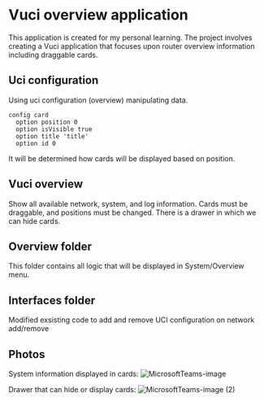 # Vuci overview application
This application is created for my personal learning.
The project involves creating a Vuci application that focuses upon router overview information including draggable cards.
## Uci configuration
Using uci configuration (overview) manipulating data.
```
config card
  option position 0
  option isVisible true
  option title 'title'
  option id 0
```
It will be determined how cards will be displayed based on position.
## Vuci overview
Show all available network, system, and log information. Cards must be draggable, and positions must be changed. There is a drawer in which we can hide cards.

## Overview folder
This folder contains all logic that will be displayed in System/Overview menu.

## Interfaces folder
Modified exsisting code to add and remove UCI configuration on network add/remove


## Photos
System information displayed in cards:
![MicrosoftTeams-image](https://github.com/AurimasJa/vuci-app-overview/assets/79587555/cce5f553-b550-4eff-a9b4-bf846a883645)

Drawer that can hide or display cards:
![MicrosoftTeams-image (2)](https://github.com/AurimasJa/vuci-app-overview/assets/79587555/56c2a070-94ec-4ed5-a3e4-28b376924d83)
